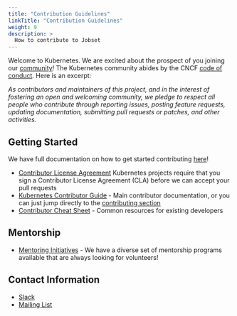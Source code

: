 ```yaml
---
title: "Contribution Guidelines"
linkTitle: "Contribution Guidelines"
weight: 9
description: >
  How to contribute to Jobset
---
```


Welcome to Kubernetes. We are excited about the prospect of you joining our [community](https://git.k8s.io/community)! The Kubernetes community abides by the CNCF [code of conduct](https://github.com/kubernetes/community/blob/master/code-of-conduct.md). Here is an excerpt:

_As contributors and maintainers of this project, and in the interest of fostering an open and welcoming community, we pledge to respect all people who contribute through reporting issues, posting feature requests, updating documentation, submitting pull requests or patches, and other activities._

## Getting Started

We have full documentation on how to get started contributing [here](./development)!

<!--
If you're seeing this, you're viewing the contribution guidelines in the GitHub repo rather than our
docs site (https://jobset.sigs.k8s.io). Either visit the contribution guidelines on our docs site or
read the raw markdown files at site/content/en/docs/contribution_guidelines/. Happy to have you contributing!
-->


- [Contributor License Agreement](https://git.k8s.io/community/CLA.md) Kubernetes projects require that you sign a Contributor License Agreement (CLA) before we can accept your pull requests
- [Kubernetes Contributor Guide](https://git.k8s.io/community/contributors/guide) - Main contributor documentation, or you can just jump directly to the [contributing section](https://git.k8s.io/community/contributors/guide#contributing)
- [Contributor Cheat Sheet](https://git.k8s.io/community/contributors/guide/contributor-cheatsheet) - Common resources for existing developers

## Mentorship

- [Mentoring Initiatives](https://git.k8s.io/community/mentoring) - We have a diverse set of mentorship programs available that are always looking for volunteers!

## Contact Information

- [Slack](https://kubernetes.slack.com/messages/sig-scheduling)
- [Mailing List](https://groups.google.com/forum/#!forum/kubernetes-sig-scheduling)
